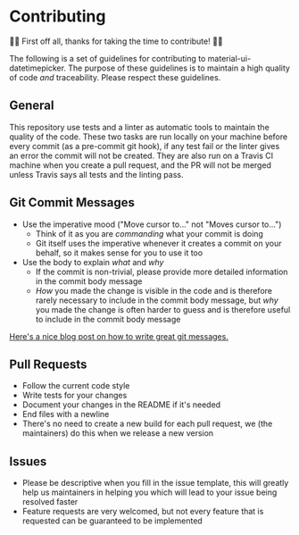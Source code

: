 # Contributing
:raised_hands::tada: First off all, thanks for taking the time to contribute! :tada::raised_hands:

The following is a set of guidelines for contributing to material-ui-datetimepicker. The purpose of these 
guidelines is to maintain a high quality of code *and* traceability. Please respect these 
guidelines.

## General
This repository use tests and a linter as automatic tools to maintain the quality of the code. 
These two tasks are run locally on your machine before every commit (as a pre-commit git hook), 
if any test fail or the linter gives an error the commit will not be created. They are also run on 
a Travis CI machine when you create a pull request, and the PR will not be merged unless Travis 
says all tests and the linting pass.

## Git Commit Messages
* Use the imperative mood ("Move cursor to..." not "Moves cursor to...")
  * Think of it as you are *commanding* what your commit is doing
  * Git itself uses the imperative whenever it creates a commit on your behalf, so it makes sense 
   for you to use it too
* Use the body to explain *what* and *why*
  * If the commit is non-trivial, please provide more detailed information in the commit body 
   message
  * *How* you made the change is visible in the code and is therefore rarely necessary to include 
   in the commit body message, but *why* you made the change is often harder to guess and is 
   therefore useful to include in the commit body message

[Here's a nice blog post on how to write great git messages.](http://chris.beams.io/posts/git-commit/)

## Pull Requests
* Follow the current code style
* Write tests for your changes
* Document your changes in the README if it's needed
* End files with a newline
* There's no need to create a new build for each pull request, we (the maintainers) do this when we
 release a new version

## Issues
* Please be descriptive when you fill in the issue template, this will greatly help us maintainers
 in helping you which will lead to your issue being resolved faster
* Feature requests are very welcomed, but not every feature that is requested can be guaranteed 
 to be implemented
